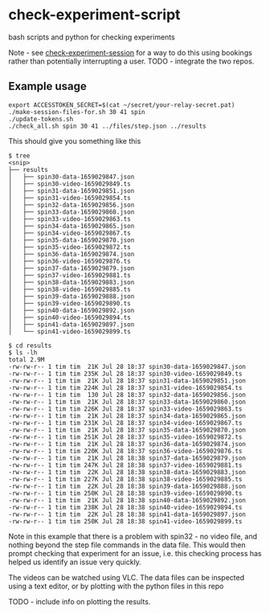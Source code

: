 # check-experiment-script
bash scripts and python for checking experiments

Note - see [check-experiment-session](https://github.com/timdrysdale/check-experiment-session) for a way to do this using bookings rather than potentially interrupting a user. TODO - integrate the two repos.


## Example usage

```
export ACCESSTOKEN_SECRET=$(cat ~/secret/your-relay-secret.pat)
./make-session-files-for.sh 30 41 spin
./update-tokens.sh
./check_all.sh spin 30 41 ../files/step.json ../results
```

This should give you something like this

```
$ tree
<snip>
├── results
│   ├── spin30-data-1659029847.json
│   ├── spin30-video-1659029849.ts
│   ├── spin31-data-1659029851.json
│   ├── spin31-video-1659029854.ts
│   ├── spin32-data-1659029856.json
│   ├── spin33-data-1659029860.json
│   ├── spin33-video-1659029863.ts
│   ├── spin34-data-1659029865.json
│   ├── spin34-video-1659029867.ts
│   ├── spin35-data-1659029870.json
│   ├── spin35-video-1659029872.ts
│   ├── spin36-data-1659029874.json
│   ├── spin36-video-1659029876.ts
│   ├── spin37-data-1659029879.json
│   ├── spin37-video-1659029881.ts
│   ├── spin38-data-1659029883.json
│   ├── spin38-video-1659029885.ts
│   ├── spin39-data-1659029888.json
│   ├── spin39-video-1659029890.ts
│   ├── spin40-data-1659029892.json
│   ├── spin40-video-1659029894.ts
│   ├── spin41-data-1659029897.json
│   └── spin41-video-1659029899.ts
```

```
$ cd results
$ ls -lh
total 2.9M
-rw-rw-r-- 1 tim tim  21K Jul 28 18:37 spin30-data-1659029847.json
-rw-rw-r-- 1 tim tim 235K Jul 28 18:37 spin30-video-1659029849.ts
-rw-rw-r-- 1 tim tim  21K Jul 28 18:37 spin31-data-1659029851.json
-rw-rw-r-- 1 tim tim 224K Jul 28 18:37 spin31-video-1659029854.ts
-rw-rw-r-- 1 tim tim  130 Jul 28 18:37 spin32-data-1659029856.json
-rw-rw-r-- 1 tim tim  21K Jul 28 18:37 spin33-data-1659029860.json
-rw-rw-r-- 1 tim tim 226K Jul 28 18:37 spin33-video-1659029863.ts
-rw-rw-r-- 1 tim tim  21K Jul 28 18:37 spin34-data-1659029865.json
-rw-rw-r-- 1 tim tim 231K Jul 28 18:37 spin34-video-1659029867.ts
-rw-rw-r-- 1 tim tim  21K Jul 28 18:37 spin35-data-1659029870.json
-rw-rw-r-- 1 tim tim 251K Jul 28 18:37 spin35-video-1659029872.ts
-rw-rw-r-- 1 tim tim  21K Jul 28 18:37 spin36-data-1659029874.json
-rw-rw-r-- 1 tim tim 220K Jul 28 18:37 spin36-video-1659029876.ts
-rw-rw-r-- 1 tim tim  21K Jul 28 18:38 spin37-data-1659029879.json
-rw-rw-r-- 1 tim tim 247K Jul 28 18:38 spin37-video-1659029881.ts
-rw-rw-r-- 1 tim tim  22K Jul 28 18:38 spin38-data-1659029883.json
-rw-rw-r-- 1 tim tim 227K Jul 28 18:38 spin38-video-1659029885.ts
-rw-rw-r-- 1 tim tim  22K Jul 28 18:38 spin39-data-1659029888.json
-rw-rw-r-- 1 tim tim 250K Jul 28 18:38 spin39-video-1659029890.ts
-rw-rw-r-- 1 tim tim  21K Jul 28 18:38 spin40-data-1659029892.json
-rw-rw-r-- 1 tim tim 238K Jul 28 18:38 spin40-video-1659029894.ts
-rw-rw-r-- 1 tim tim  22K Jul 28 18:38 spin41-data-1659029897.json
-rw-rw-r-- 1 tim tim 250K Jul 28 18:38 spin41-video-1659029899.ts
```

Note in this example that there is a problem with spin32 - no video file, and nothing beyond the step file commands in the data file.  This would then prompt checking that experiment for an issue, i.e. this checking process has helped us identify an issue very quickly.

The videos can be watched using VLC. The data files can be inspected using a text editor, or by plotting with the python files in this repo

TODO - include info on plotting the results.

